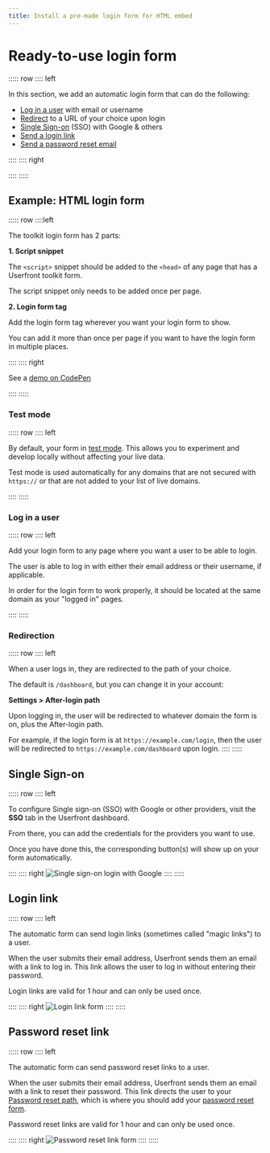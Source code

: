 ```yaml
---
title: Install a pre-made login form for HTML embed
---
```


<toolkit-breadcrumb />

# Ready-to-use login form

::::: row
:::: left

In this section, we add an automatic login form that can do the following:

- [Log in a user](#log-in-a-user) with email or username
- [Redirect](#redirection) to a URL of your choice upon login
- [Single Sign-on](#single-sign-on) (SSO) with Google & others
- [Send a login link](#login-link)
- [Send a password reset email](#password-reset-link)

::::
:::: right

<iframe-demo display-title="Login form"></iframe-demo>

::::
:::::

## Example: HTML login form

::::: row
::::left

The toolkit login form has 2 parts:

**1. Script snippet**

The `<script>` snippet should be added to the `<head>` of any page that has a Userfront toolkit form.

The script snippet only needs to be added once per page.

**2. Login form tag**

Add the login form tag wherever you want your login form to show.

You can add it more than once per page if you want to have the login form in multiple places.

::::
:::: right

<install-html display-title="Login form"/>

See a [demo on CodePen](https://codepen.io/userfront/pen/MWyjXXq)

::::
:::::

### Test mode

::::: row
:::: left

By default, your form in [test mode](/guide/test-mode). This allows you to experiment and develop locally without affecting your live data.

Test mode is used automatically for any domains that are not secured with `https://` or that are not added to your list of live domains.

::::
:::::

### Log in a user

::::: row
:::: left

Add your login form to any page where you want a user to be able to login.

The user is able to log in with either their email address or their username, if applicable.

In order for the login form to work properly, it should be located at the same domain as your "logged in" pages.

::::
:::::

### Redirection

::::: row
:::: left

When a user logs in, they are redirected to the path of your choice.

The default is `/dashboard`, but you can change it in your account:

**Settings > After-login path**

Upon logging in, the user will be redirected to whatever domain the form is on, plus the After-login path.

For example, if the login form is at `https://example.com/login`, then the user will be redirected to `https://example.com/dashboard` upon login.
::::
:::::

## Single Sign-on

::::: row
:::: left

To configure Single sign-on (SSO) with Google or other providers, visit the **SSO** tab in the Userfront dashboard.

From there, you can add the credentials for the providers you want to use.

Once you have done this, the corresponding button(s) will show up on your form automatically.

::::
:::: right
![Single sign-on login with Google](https://res.cloudinary.com/component/image/upload/v1624461855/guide/login-form-google.png)
::::
:::::

## Login link

::::: row
:::: left

The automatic form can send login links (sometimes called "magic links") to a user.

When the user submits their email address, Userfront sends them an email with a link to log in. This link allows the user to log in without entering their password.

Login links are valid for 1 hour and can only be used once.

::::
:::: right
![Login link form](https://res.cloudinary.com/component/image/upload/v1624467965/guide/login-link.png)
::::
:::::

## Password reset link

::::: row
:::: left

The automatic form can send password reset links to a user.

When the user submits their email address, Userfront sends them an email with a link to reset their password. This link directs the user to your [Password reset path](/guide/glossary.html#password-reset-path), which is where you should add your [password reset form](/guide/toolkit/automatic-password-reset-form-html.html).

Password reset links are valid for 1 hour and can only be used once.

::::
:::: right
![Password reset link form](https://res.cloudinary.com/component/image/upload/v1624467966/guide/login-reset-password.png)
::::
:::::

